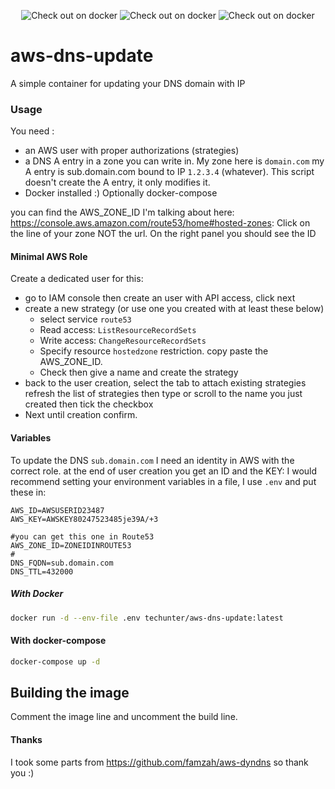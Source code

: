 <p align="center">
<img src="https://img.shields.io/docker/cloud/automated/techunter/aws-dns-update.svg" alt="Check out on docker"/>
<img src="https://img.shields.io/docker/cloud/build/techunter/aws-dns-update.svg" alt="Check out on docker"/>
<img src="https://img.shields.io/docker/pulls/techunter/aws-dns-update.svg" alt="Check out on docker"/>
 </p>
 
# aws-dns-update 

A simple container for updating your DNS domain with IP

### Usage

You need :
 - an AWS user with proper authorizations (strategies)
 - a DNS A entry in a zone you can write in. My zone here is `domain.com` my A entry is sub.domain.com bound to IP `1.2.3.4` (whatever). This script doesn't create the A entry, it only modifies it.
 - Docker installed :) Optionally docker-compose
 
 you can find the AWS_ZONE_ID I'm talking about here: https://console.aws.amazon.com/route53/home#hosted-zones:
 Click on the line of your zone NOT the url. On the right panel you should see the ID
 
#### Minimal AWS Role

Create a dedicated user for this: 
 - go to IAM console then create an user with API access, click next
 - create a new strategy (or use one you created with at least these below)
   * select service `route53`
   * Read access: `ListResourceRecordSets`
   * Write access: `ChangeResourceRecordSets`
   * Specify resource `hostedzone` restriction. copy paste the AWS_ZONE_ID. 
   * Check then give a name and create the strategy
 - back to the user creation, select the tab to attach existing strategies refresh the list of strategies then type or scroll to the name you just created then tick the checkbox
 - Next until creation confirm.
 

#### Variables

To update the DNS `sub.domain.com` I need an identity in AWS with the correct role. at the end of user creation you get an ID and the KEY: 
I would recommend setting your environment variables in a file, I use `.env` and put these in:

```
AWS_ID=AWSUSERID23487
AWS_KEY=AWSKEY80247523485je39A/+3

#you can get this one in Route53
AWS_ZONE_ID=ZONEIDINROUTE53
#
DNS_FQDN=sub.domain.com
DNS_TTL=432000
```

##### With Docker

```bash
docker run -d --env-file .env techunter/aws-dns-update:latest
```

#### With docker-compose

```bash
docker-compose up -d

```

## Building the image

Comment the image line and uncomment the build line. 

#### Thanks

I took some parts from  https://github.com/famzah/aws-dyndns so thank you :)
